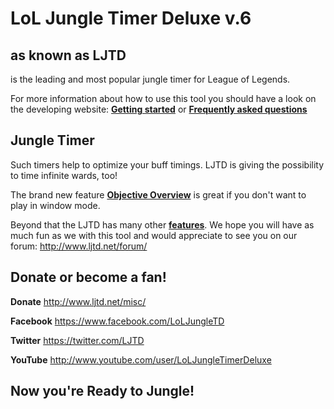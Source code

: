 LoL Jungle Timer Deluxe v.6
=============================
as known as LJTD
----------------
is the leading and most popular jungle timer for League of Legends.

For more information about how to use this tool you should have a look on the developing website:
[**Getting started**](http://www.ljtd.net/get-started/) or [**Frequently asked questions**](http://www.ljtd.net/misc/faq/)

Jungle Timer
------------
Such timers help to optimize your buff timings. LJTD is giving the possibility to time infinite wards, too!

The brand new feature [**Objective Overview**](http://www.ljtd.net/ljtd-6-objective-overview/) is great if you don't want to play in window mode.

Beyond that the LJTD has many other [**features**](http://www.ljtd.net/features/). We hope you will have as much fun as we with this tool and would appreciate to see you on our forum: http://www.ljtd.net/forum/

Donate or become a fan!
-----------------------
**Donate** http://www.ljtd.net/misc/

**Facebook** https://www.facebook.com/LoLJungleTD

**Twitter** https://twitter.com/LJTD

**YouTube** http://www.youtube.com/user/LoLJungleTimerDeluxe

Now you're **Ready to Jungle!**
-------------------------------